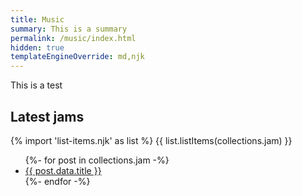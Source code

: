 ```yaml
---
title: Music
summary: This is a summary
permalink: /music/index.html
hidden: true
templateEngineOverride: md,njk
---
```


This is a test

<h2>Latest jams</h2>
{% import 'list-items.njk' as list %}
{{ list.listItems(collections.jam) }}

<ul>
{%- for post in collections.jam -%}
  <li><a href="{{ post.url }}">{{ post.data.title }}</a></li>
{%- endfor -%}
</ul>
